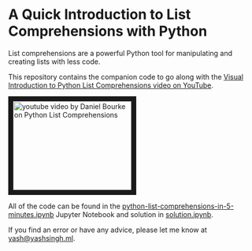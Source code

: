 # A Quick Introduction to List Comprehensions with Python

List comprehensions are a powerful Python tool for manipulating and creating lists with less code.

This repository contains the companion code to go along with the [Visual Introduction to Python List Comprehensions video on YouTube](https://youtu.be/d6cwWRCysdI).

<a href="http://www.youtube.com/watch?feature=player_embedded&v=d6cwWRCysdI" target="_blank">
<img src="http://img.youtube.com/vi/d6cwWRCysdI/0.jpg" alt="youtube video by Daniel Bourke on Python List Comprehensions" width="240" height="180" border="10"/></a>

All of the code can be found in the [python-list-comprehensions-in-5-minutes.ipynb](https://github.com/mrdbourke/python-list-comprehensions-tutorial/blob/master/python-list-comprehensions-in-5-minutes.ipynb) Jupyter Notebook and solution in [solution.ipynb](https://github.com/Darksoul101/python-list-comprehensions-solution/solution.ipynb).

If you find an error or have any advice, please let me know at yash@yashsingh.ml.
